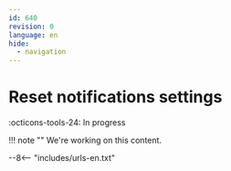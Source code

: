 ```yaml
---
id: 640
revision: 0
language: en
hide:
  - navigation
---
```


# Reset notifications settings

 :octicons-tools-24: In progress

!!! note ""
     We're working on this content.

--8<-- "includes/urls-en.txt"
